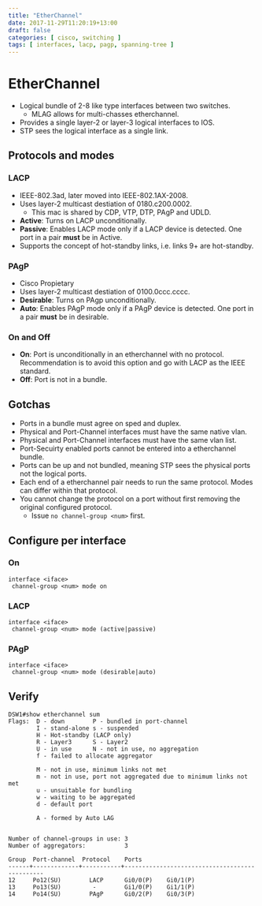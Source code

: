 ```yaml
---
title: "EtherChannel"
date: 2017-11-29T11:20:19+13:00
draft: false
categories: [ cisco, switching ]
tags: [ interfaces, lacp, pagp, spanning-tree ]
---
```


# EtherChannel
* Logical bundle of 2-8 like type interfaces between two switches.
  * MLAG allows for multi-chasses etherchannel.
* Provides a single layer-2 or layer-3 logical interfaces to IOS.
* STP sees the logical interface as a single link.

## Protocols and modes
### LACP
  * IEEE-802.3ad, later moved into IEEE-802.1AX-2008.
  * Uses layer-2 multicast destiation of 0180.c200.0002.
    * This mac is shared by CDP, VTP, DTP, PAgP and UDLD.
  * __Active__: Turns on LACP unconditionally.
  * __Passive__: Enables LACP mode only if a LACP device is detected.  One port in a pair **must** be in Active. 
  * Supports the concept of hot-standby links, i.e. links 9+ are hot-standby.

### PAgP
  * Cisco Propietary
  * Uses layer-2 multicast destiation of 0100.0ccc.cccc.
  * __Desirable__: Turns on PAgp unconditionally.
  * __Auto__: Enables PAgP mode only if a PAgP device is detected.  One port in a pair **must** be in desirable. 

### On and Off
* __On__: Port is unconditionally in an etherchannel with no protocol.  Recommendation is to avoid this option and go with LACP as the IEEE standard.
* __Off__: Port is not in a bundle.

## Gotchas
* Ports in a bundle must agree on sped and duplex.
* Physical and Port-Channel interfaces must have the same native vlan.
* Physical and Port-Channel interfaces must have the same vlan list.
* Port-Secuirty enabled ports cannot be entered into a etherchannel bundle.
* Ports can be up and not bundled, meaning STP sees the physical ports not the logical ports.
* Each end of a etherchannel pair needs to run the same protocol.  Modes can differ within that protocol.
* You cannot change the protocol on a port without first removing the original configured protocol.
  * Issue `no channel-group <num>` first.

## Configure per interface
### On
```
interface <iface>
 channel-group <num> mode on
```

### LACP
```
interface <iface>
 channel-group <num> mode (active|passive)
```

### PAgP
```
interface <iface>
 channel-group <num> mode (desirable|auto)
```

## Verify
```
DSW1#show etherchannel sum    
Flags:  D - down        P - bundled in port-channel
        I - stand-alone s - suspended
        H - Hot-standby (LACP only)
        R - Layer3      S - Layer2
        U - in use      N - not in use, no aggregation
        f - failed to allocate aggregator

        M - not in use, minimum links not met
        m - not in use, port not aggregated due to minimum links not met
        u - unsuitable for bundling
        w - waiting to be aggregated
        d - default port

        A - formed by Auto LAG


Number of channel-groups in use: 3
Number of aggregators:           3

Group  Port-channel  Protocol    Ports
------+-------------+-----------+-----------------------------------------------
12     Po12(SU)        LACP      Gi0/0(P)    Gi0/1(P)    
13     Po13(SU)         -        Gi1/0(P)    Gi1/1(P)    
14     Po14(SU)        PAgP      Gi0/2(P)    Gi0/3(P)    
```
